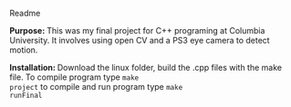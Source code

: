 <h>Readme</h> 

<b> Purpose: </b> This was my final project for C++ programing at Columbia University. It involves using open CV and a PS3 eye camera to detect motion. 

<b> Installation: </b> Download the linux folder, build the .cpp files with the make file. 
To compile program type 
<code>make project</code>
to compile and run program type 
<code>make runFinal</code>
